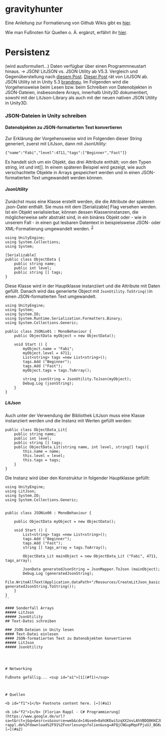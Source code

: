 # gravityhunter

Eine Anleitung zur Formatierung von Github Wikis gibt es [hier](https://github.com/adam-p/markdown-here/wiki/Markdown-Cheatsheet).

Wie man Fußnoten für Quellen o. Ä. ergänzt, erfährt ihr [hier](http://stackoverflow.com/a/32119820/2426386).

# Persistenz

(wird ausformuliert...)
Daten verfügbar über einen Programmneustart hinaus.
-> JSON! LitJSON vs. JSON Utility ab V5.3. Vergleich und Gegenüberstellung nach [diesem Post](http://jacksondunstan.com/articles/3294).
[Dieser Post](http://forgeunity.com/t/unity-5-3-introduces-json-serialization-out-of-the-box/71) rät von LitJSON ab.
JSON Utility ist in Unity 5.3 [brandneu](http://blogs.unity3d.com/2015/12/08/unity-5-3-all-new-features-and-more-platforms/).
Im Folgenden wird die Vorgehensweise beim Lesen bzw. beim Schreiben von Datenobjekten in JSON-Dateien, insbesondere Arrays, innerhalb Unity3D dokumentiert, sowohl mit der LitJson-Library als auch mit der neuen nativen JSON Utility in Unity3D.

### JSON-Dateien in Unity schreiben
#### Datenobjekten zu JSON-formatierten Text konvertieren

Zur Erklärung der Vorgehensweise wird im Folgenden dieser String generiert, zuerst mit LitJson, dann mit JsonUtility:
```
{"name":"Fabi","level":4711,"tags":["Beginner","Fast"]}
```
Es handelt sich um ein Objekt, das drei Attribute enthält; von den Typen string, int und int[]. In einem späteren Beispiel wird gezeigt, wie auch verschachtelte Objekte in Arrays gespeichert werden und in einen JSON-formatierten Text umgewandelt werden können.

##### JsonUtility
Zunächst muss eine Klasse erstellt werden, die die Attribute der späteren .json-Datei enthält. Sie muss mit dem [Serializable] Flag versehen werden. Ist ein Objekt serialisierbar, können dessen Klasseninstanzen, die möglicherweise sehr abstrakt sind, in ein binäres Objekt oder - wie in unserem Fall - in einen gut lesbaren Datentext in beispielsweise JSON- oder XML-Formatierung umgewandelt werden. <sup id="a2">[2](#f2)</sup>

```
using UnityEngine;
using System.Collections;
using System;

[Serializable]
public class ObjectData {
	public string name;
	public int level;
	public string [] tags;
}
```

Diese Klasse wird in der Hauptklasse instanziiert und die Attribute mit Daten gefüllt. Danach wird das generierte Object mit ```JsonUtility.ToString()```in einen JSON-formatierten Text umgewandelt.

```
using UnityEngine;
using System;
using System.IO;
using System.Runtime.Serialization.Formatters.Binary;
using System.Collections.Generic;

public class JSONio01 : MonoBehaviour {
	public ObjectData myObject = new ObjectData();

	void Start () {
		myObject.name = "Fabi";
		myObject.level = 4711;
		List<string> tags =new List<string>();
		tags.Add ("Beginner");
		tags.Add ("Fast");
		myObject.tags = tags.ToArray();

		string jsonString = JsonUtility.ToJson(myObject);
		Debug.Log (jsonString);
	}
}
```
##### LitJson

Auch unter der Verwendung der Bibliothek LitJson muss eine Klasse instanziiert werden und die Instanz mit Werten gefüllt werden:

```
public class ObjectData_Lit{
	public string name;
	public int level;
	public string [] tags;
	public ObjectData_Lit(string name, int level, string[] tags){
		this.name = name;
		this.level = level;
		this.tags = tags;
	}
}
```

Die Instanz wird über den Konstruktur in folgender Hauptklasse gefüllt: 

```
using UnityEngine;
using LitJson;
using System.IO;
using System.Collections.Generic;


public class JSONio06 : MonoBehaviour {

	public ObjectData myObject = new ObjectData();

	void Start () {
		List<string> tags =new List<string>();
		tags.Add ("Beginner");
		tags.Add ("Fast");
		string [] tags_array = tags.ToArray();

		ObjectData_Lit mainObject = new ObjectData_Lit ("Fabi", 4711, tags_array);

		JsonData generatedJsonString = JsonMapper.ToJson (mainObject);
		Debug.Log (generatedJsonString);
		File.WriteAllText(Application.dataPath+"/Resources/CreateLitJson_basic.json", generatedJsonString.ToString());
	}
}
``

#### Sonderfall Arrays
##### LitJson
##### JsonUtility
## Text-Datei schreiben

### JSON-Dateien in Unity lesen
#### Text-Datei einlesen
#### JSON-formatierten Text zu Datenobjekten konvertieren
##### LitJson
##### JsonUtility




# Networking

Fußnote gefällig... <sup id="a1">[1](#f1)</sup>



# Quellen

<b id="f1">1</b> Footnote content here. [↩](#a1)

<b id="f2">1</b> [Florian Rappl - C# Programmierung](https://www.google.de/url?sa=t&rct=j&q=&esrc=s&source=web&cd=14&ved=0ahUKEwiSzqXX2ovLAhVBDQ8KHZJQADE4ChAWCCswAw&url=http%3A%2F%2Fwww.florian-rappl.de%2Fdownload%2F91%2Fvorlesungsfolien&usg=AFQjCNGupMqoFPjuUJ_BGKwvYXK6fefS6Q&sig2=9INGqsabSvWs6RsLqOhAvA) [↩](#a2) 
